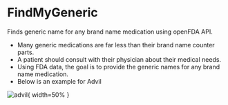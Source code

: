 # FindMyGeneric
Finds generic name for any brand name medication using openFDA API.

* Many generic medications are far less than their brand name counter parts. 
* A patient should consult with their physician about their medical needs. 
* Using FDA data, the goal is to provide the generic names for any brand name medication. 
* Below is an example for Advil

![advil](https://user-images.githubusercontent.com/53100755/121836130-e4c6ce80-cca0-11eb-8a15-3e2f03b96d97.png){ width=50% }
